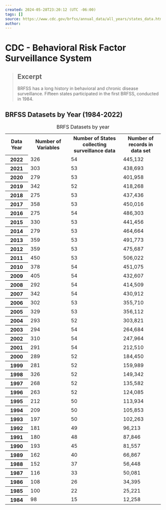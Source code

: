 ```yaml
---
created: 2024-05-28T23:20:12 (UTC -06:00)
tags: []
source: https://www.cdc.gov/brfss/annual_data/all_years/states_data.htm
author: 
---
```


# CDC - Behavioral Risk Factor Surveillance System

> ## Excerpt
> BRFSS has a long history in behavioral and chronic disease surveillance. Fifteen states participated in the first BRFSS, conducted in 1984.


## BRFSS Datasets by Year (1984-2022)

<table><caption>BRFS Datasets by year</caption><tbody><tr><th scope="col">Data Year</th><th scope="col">Number of Variables</th><th scope="col">Number of States<br>collecting surveillance data</th><th scope="col">Number of records in<br>data set</th></tr><tr><th scope="row">2022</th><td>326</td><td>54</td><td>445,132</td></tr><tr><th scope="row">2021</th><td>303</td><td>53</td><td>438,693</td></tr><tr><th scope="row">2020</th><td>279</td><td>53</td><td>401,958</td></tr><tr><th scope="row">2019</th><td>342</td><td>52</td><td>418,268</td></tr><tr><th scope="row">2018</th><td>275</td><td>53</td><td>437,436</td></tr><tr><th scope="row">2017</th><td>358</td><td>53</td><td>450,016</td></tr><tr><th scope="row">2016</th><td>275</td><td>54</td><td>486,303</td></tr><tr><th scope="row">2015</th><td>330</td><td>53</td><td>441,456</td></tr><tr><th scope="row">2014</th><td>279</td><td>53</td><td>464,664</td></tr><tr><th scope="row">2013</th><td>359</td><td>53</td><td>491,773</td></tr><tr><th scope="row">2012</th><td>359</td><td>53</td><td>475,687</td></tr><tr><th scope="row">2011</th><td>450</td><td>53</td><td>506,022</td></tr><tr><th scope="row">2010</th><td>378</td><td>54</td><td>451,075</td></tr><tr><th scope="row">2009</th><td>405</td><td>54</td><td>432,607</td></tr><tr><th scope="row">2008</th><td>292</td><td>54</td><td>414,509</td></tr><tr><th scope="row">2007</th><td>342</td><td>54</td><td>430,912</td></tr><tr><th scope="row">2006</th><td>302</td><td>53</td><td>355,710</td></tr><tr><th scope="row">2005</th><td>329</td><td>53</td><td>356,112</td></tr><tr><th scope="row">2004</th><td>293</td><td>52</td><td>303,821</td></tr><tr><th scope="row">2003</th><td>294</td><td>54</td><td>264,684</td></tr><tr><th scope="row">2002</th><td>310</td><td>54</td><td>247,964</td></tr><tr><th scope="row">2001</th><td>291</td><td>54</td><td>212,510</td></tr><tr><th scope="row">2000</th><td>289</td><td>52</td><td>184,450</td></tr><tr><th scope="row">1999</th><td>281</td><td>52</td><td>159,989</td></tr><tr><th scope="row">1998</th><td>326</td><td>52</td><td>149,342</td></tr><tr><th scope="row">1997</th><td>268</td><td>52</td><td>135,582</td></tr><tr><th scope="row">1996</th><td>263</td><td>52</td><td>124,085</td></tr><tr><th scope="row">1995</th><td>212</td><td>50</td><td>113,934</td></tr><tr><th scope="row">1994</th><td>209</td><td>50</td><td>105,853</td></tr><tr><th scope="row">1993</th><td>197</td><td>50</td><td>102,263</td></tr><tr><th scope="row">1992</th><td>181</td><td>49</td><td>96,213</td></tr><tr><th scope="row">1991</th><td>180</td><td>48</td><td>87,846</td></tr><tr><th scope="row">1990</th><td>193</td><td>45</td><td>81,557</td></tr><tr><th scope="row">1989</th><td>162</td><td>40</td><td>66,867</td></tr><tr><th scope="row">1988</th><td>152</td><td>37</td><td>56,448</td></tr><tr><th scope="row">1987</th><td>116</td><td>33</td><td>50,081</td></tr><tr><th scope="row">1986</th><td>108</td><td>26</td><td>34,395</td></tr><tr><th scope="row">1985</th><td>100</td><td>22</td><td>25,221</td></tr><tr><th scope="row">1984</th><td>98</td><td>15</td><td>12,258</td></tr></tbody></table>
